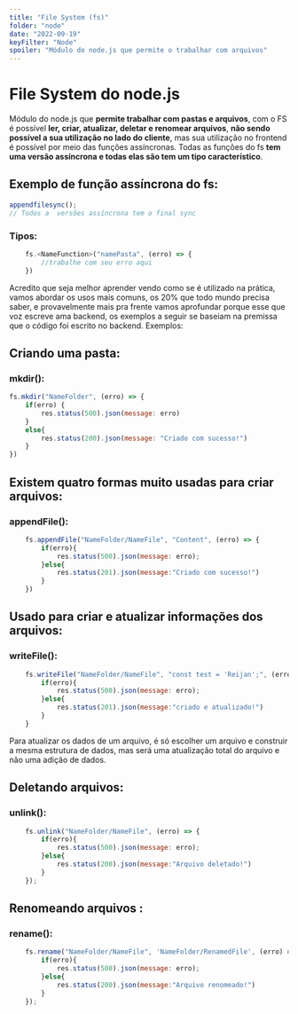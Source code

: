 ```yaml
---
title: "File System (fs)"
folder: "node"
date: "2022-09-19"
keyFilter: "Node"
spoiler: "Módulo do node.js que permite o trabalhar com arquivos"
---
```


# File System do node.js

Módulo do node.js que **permite trabalhar com pastas e arquivos**, com o FS é possível **ler, criar, atualizar, deletar e renomear arquivos**, **não sendo possível a sua utilização no lado do cliente**, mas sua utilização no frontend é possível por meio das funções assíncronas. Todas as funções do fs **tem uma versão assíncrona e todas elas são tem um tipo característico**.

## Exemplo de função assíncrona do fs:

```javascript
appendfilesync();
// Todos a  versões assíncrona tem o final sync
```

### Tipos:

```javascript
    fs.<NameFunction>("namePasta", (erro) => {
        //trabalhe com seu erro aqui
    })
```

Acredito que seja melhor aprender vendo como se é utilizado na prática, vamos abordar os usos mais comuns, os 20% que todo mundo precisa saber, e provavelmente mais pra frente vamos aprofundar porque esse que voz escreve ama backend, os exemplos a seguir se baseiam na premissa que o código foi escrito no backend. Exemplos:

## Criando uma pasta:

### **mkdir():**

```javascript
fs.mkdir("NameFolder", (erro) => {
    if(erro) {
        res.status(500).json(message: erro)
    }
    else{
        res.status(200).json(message: "Criado com sucesso!")
    }
})
```

## Existem quatro formas muito usadas para criar arquivos:

### **appendFile():**

```javascript
    fs.appendFile("NameFolder/NameFile", "Content", (erro) => {
        if(erro){
            res.status(500).json(message: erro);
        }else{
            res.status(201).json(message:"Criado com sucesso!")
        }
    })
```

## Usado para criar e atualizar informações dos arquivos:

### **writeFile():**

```javascript
    fs.writeFile("NameFolder/NameFile", "const test = 'Reijan';", (erro) => {
        if(erro){
            res.status(500).json(message: erro);
        }else{
            res.status(201).json(message:"criado e atualizado!")
        }
    }
```

Para atualizar os dados de um arquivo, é só escolher um arquivo e construir a mesma estrutura de dados, mas será uma atualização total do arquivo e não uma adição de dados.

## Deletando arquivos:

### **unlink():**

```javascript
    fs.unlink("NameFolder/NameFile", (erro) => {
        if(erro){
            res.status(500).json(message: erro);
        }else{
            res.status(200).json(message:"Arquivo deletado!")
        }
    });
```

## Renomeando arquivos :

### **rename():**

```javascript
    fs.rename("NameFolder/NameFile", 'NameFolder/RenamedFile', (erro) => {
        if(erro){
            res.status(500).json(message: erro);
        }else{
            res.status(200).json(message:"Arquivo renomeado!")
        }
    });
```

